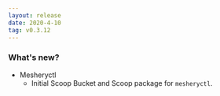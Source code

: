 ```yaml
---
layout: release
date: 2020-4-10
tag: v0.3.12
---
```


### What's new?

- Mesheryctl
  - Initial Scoop Bucket and Scoop package for `mesheryctl`.

